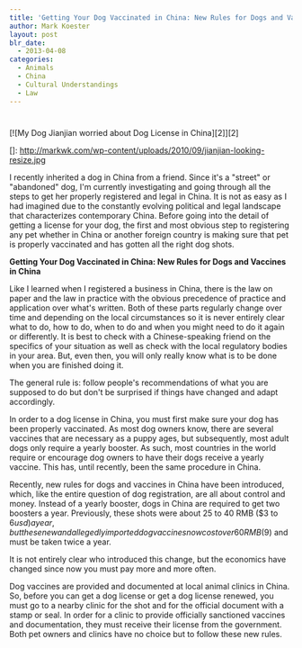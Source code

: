 ```yaml
---
title: 'Getting Your Dog Vaccinated in China: New Rules for Dogs and Vaccines in China'
author: Mark Koester
layout: post
blr_date:
  - 2013-04-08
categories:
  - Animals
  - China
  - Cultural Understandings
  - Law
---
```

# 

[![My Dog Jianjian worried about Dog License in China][2]][2]

 []: http://markwk.com/wp-content/uploads/2010/09/jianjian-looking-resize.jpg

I recently inherited a dog in China from a friend. Since it's a "street" or "abandoned" dog, I'm currently investigating and going through all the steps to get her properly registered and legal in China. It is not as easy as I had imagined due to the constantly evolving political and legal landscape that characterizes contemporary China. Before going into the detail of getting a license for your dog, the first and most obvious step to registering any pet whether in China or another foreign country is making sure that pet is properly vaccinated and has gotten all the right dog shots.

**Getting Your Dog Vaccinated in China: New Rules for Dogs and Vaccines in China**

Like I learned when I registered a business in China, there is the law on paper and the law in practice with the obvious precedence of practice and application over what's written. Both of these parts regularly change over time and depending on the local circumstances so it is never entirely clear what to do, how to do, when to do and when you might need to do it again or differently. It is best to check with a Chinese-speaking friend on the specifics of your situation as well as check with the local regulatory bodies in your area. But, even then, you will only really know what is to be done when you are finished doing it.

The general rule is: follow people's recommendations of what you are supposed to do but don't be surprised if things have changed and adapt accordingly.

In order to a dog license in China, you must first make sure your dog has been properly vaccinated. As most dog owners know, there are several vaccines that are necessary as a puppy ages, but subsequently, most adult dogs only require a yearly booster. As such, most countries in the world require or encourage dog owners to have their dogs receive a yearly vaccine. This has, until recently, been the same procedure in China.

Recently, new rules for dogs and vaccines in China have been introduced, which, like the entire question of dog registration, are all about control and money. Instead of a yearly booster, dogs in China are required to get two boosters a year. Previously, these shots were about 25 to 40 RMB ($3 to $6 usd) a year, but these new and allegedly imported dog vaccines now cost over 60 RMB ($9) and must be taken twice a year.

It is not entirely clear who introduced this change, but the economics have changed since now you must pay more and more often.

Dog vaccines are provided and documented at local animal clinics in China. So, before you can get a dog license or get a dog license renewed, you must go to a nearby clinic for the shot and for the official document with a stamp or seal. In order for a clinic to provide officially sanctioned vaccines and documentation, they must receive their license from the government. Both pet owners and clinics have no choice but to follow these new rules.